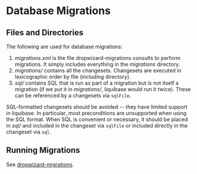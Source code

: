 # Database Migrations

## Files and Directories

The following are used for database migrations:

1. *migrations.xml* is the file dropwizard-migrations consults to perform
 migrations. It simply includes everything in the *migrations* directory.
2. *migrations/* contains all the changesets. Changesets are executed in
 lexicographic order by file (including directory).
3. *sql/* contains SQL that is run as part of a migration but is not itself a
 migration (if we put it in *migrations/*, liquibase would run it twice). These
 can be referenced by a changesets via `sqlFile`.

SQL-formatted changesets should be avoided -- they have limited
support in liquibase. In particular, most preconditions are
unsupported when using the SQL format. When SQL is convenient or
necessary, it should be placed in *sql/* and included in the changeset
via `sqlFile` or included directly in the changeset via `sql`.


 ## Running Migrations
 See [dropwizard-migrations](https://dropwizard.github.io/dropwizard/0.9.2/docs/manual/migrations.html).
